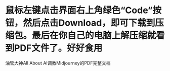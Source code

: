 # 鼠标左键点击界面右上角绿色“Code”按钮，然后点击Download，即可下载到压缩包。最后在你自己的电脑上解压缩就看到PDF文件了。好好食用
油管大神All About AI调教Midjourney的PDF完整文档
